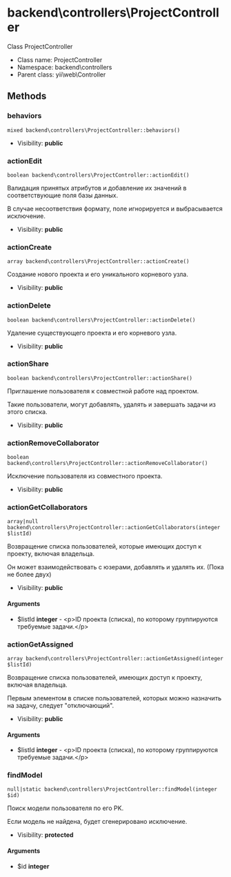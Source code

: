 backend\controllers\ProjectController
===============

Class ProjectController




* Class name: ProjectController
* Namespace: backend\controllers
* Parent class: yii\web\Controller







Methods
-------


### behaviors

    mixed backend\controllers\ProjectController::behaviors()





* Visibility: **public**




### actionEdit

    boolean backend\controllers\ProjectController::actionEdit()

Валидация принятых атрибутов и добавление их значений в соответствующие поля базы данных.

В случае несоответствия формату, поле игнорируется и выбрасывается исключение.

* Visibility: **public**




### actionCreate

    array backend\controllers\ProjectController::actionCreate()

Создание нового проекта и его уникального корневого узла.



* Visibility: **public**




### actionDelete

    boolean backend\controllers\ProjectController::actionDelete()

Удаление существующего проекта и его корневого узла.



* Visibility: **public**




### actionShare

    boolean backend\controllers\ProjectController::actionShare()

Приглашение пользователя к совместной работе над проектом.

Такие пользователи, могут добавлять, удалять и завершать задачи из этого списка.

* Visibility: **public**




### actionRemoveCollaborator

    boolean backend\controllers\ProjectController::actionRemoveCollaborator()

Исключение пользователя из совместного проекта.



* Visibility: **public**




### actionGetCollaborators

    array|null backend\controllers\ProjectController::actionGetCollaborators(integer $listId)

Возвращение списка пользователей, которые имеющих доступ к проекту, включая владельца.

Он может взаимодействовать с юзерами, добавлять и удалять их. (Пока не более двух)

* Visibility: **public**


#### Arguments
* $listId **integer** - &lt;p&gt;ID проекта (списка), по которому группируются требуемые задачи.&lt;/p&gt;



### actionGetAssigned

    array backend\controllers\ProjectController::actionGetAssigned(integer $listId)

Возвращение списка пользователей, имеющих доступ к проекту, включая владельца.

Первым элементом в списке пользователей, которых можно назначить на задачу, следует "отключающий".

* Visibility: **public**


#### Arguments
* $listId **integer** - &lt;p&gt;ID проекта (списка), по которому группируются требуемые задачи.&lt;/p&gt;



### findModel

    null|static backend\controllers\ProjectController::findModel(integer $id)

Поиск модели пользователя по его PK.

Если модель не найдена, будет сгенерировано исключение.

* Visibility: **protected**


#### Arguments
* $id **integer**

